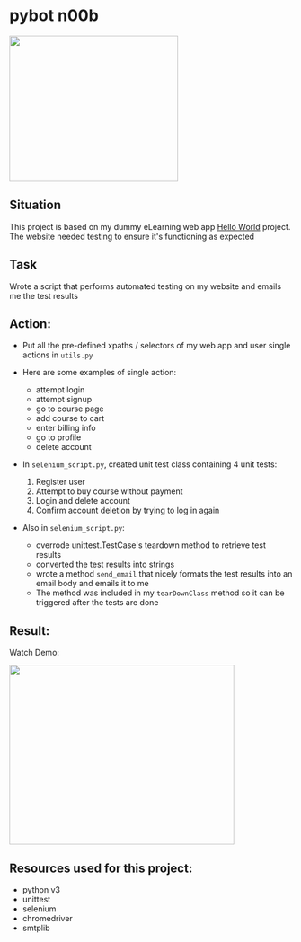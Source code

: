 # pybot n00b
<img src="https://github.com/shafin071/pybot.n00b/blob/master/assets/pybot2.gif" width="300" height="260">

## Situation
This project is based on my dummy eLearning web app [Hello World](https://shafin-elearning.herokuapp.com/) project. The website needed testing to ensure it's functioning as expected

## Task
Wrote a script that performs automated testing on my website and emails me the test results

## Action:
* Put all the pre-defined xpaths / selectors of my web app and user single actions in `utils.py`
* Here are some examples of single action:
  * attempt login
  - attempt signup
  - go to course page
  - add course to cart
  - enter billing info
  - go to profile
  - delete account

* In `selenium_script.py`, created unit test class containing 4 unit tests:
  1. Register user
  2. Attempt to buy course without payment
  3. Login and delete account
  4. Confirm account deletion by trying to log in again

* Also in `selenium_script.py`:
  - overrode unittest.TestCase's teardown method to retrieve test results
  - converted the test results into strings 
  - wrote a method `send_email` that nicely formats the test results into an email body and emails it to me
  - The method was included in my `tearDownClass` method so it can be triggered after the tests are done

## Result:
Watch Demo:

[<img src="https://github.com/shafin071/pybot.n00b/blob/master/assets/vid_snapshot.JPG" width="400" height="320">](https://www.youtube.com/watch?v=aqrQ4hAe17Q&feature=youtu.be)

## Resources used for this project:
* python v3
* unittest
* selenium
* chromedriver
* smtplib
